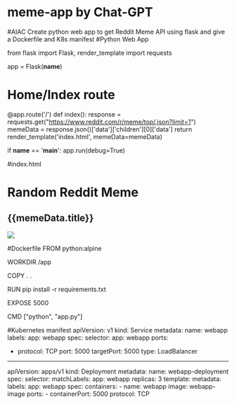 # meme-app by Chat-GPT
#AIAC Create python web app to get Reddit Meme API using flask and give a Dockerfile and K8s manifest
#Python Web App

from flask import Flask, render_template
import requests
 
app = Flask(__name__)

# Home/Index route
@app.route('/')
def index():
    response = requests.get("https://www.reddit.com/r/meme/top/.json?limit=1")
    memeData = response.json()['data']['children'][0]['data']
    return render_template('index.html', memeData=memeData)
 
if __name__ == '__main__':
    app.run(debug=True)

#index.html
<html>
    <head>
        <title>Random Reddit Meme</title>
    </head>
    <body>
        <h1>Random Reddit Meme</h1>
        <h2>{{memeData.title}}</h2>
        <img src="{{memeData.url}}" />
    </body>
</html>


#Dockerfile
FROM python:alpine

WORKDIR /app

COPY . .

RUN pip install -r requirements.txt

EXPOSE 5000

CMD ["python", "app.py"]

#Kubernetes manifest
apiVersion: v1
kind: Service
metadata:
  name: webapp
  labels:
    app: webapp
spec:
  selector:
    app: webapp
  ports:
  - protocol: TCP
    port: 5000
    targetPort: 5000
  type: LoadBalancer

---
apiVersion: apps/v1
kind: Deployment
metadata:
  name: webapp-deployment
spec:
  selector:
    matchLabels:
      app: webapp
  replicas: 3
  template:
    metadata:
      labels:
        app: webapp
    spec:
      containers:
      - name: webapp
        image: webapp-image
        ports:
        - containerPort: 5000
          protocol: TCP
